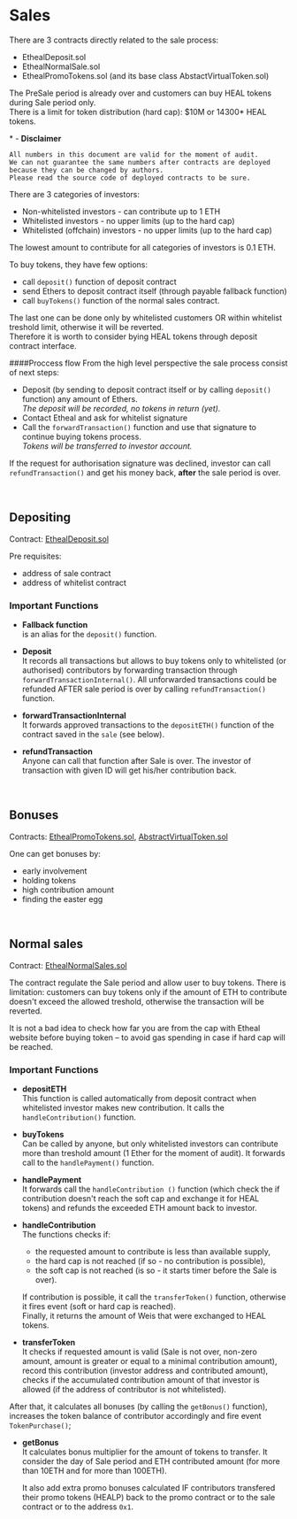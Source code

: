 # Sales

There are 3 contracts directly related to the sale process:

- EthealDeposit.sol
- EthealNormalSale.sol
- EthealPromoTokens.sol (and its base class AbstactVirtualToken.sol)

The PreSale period is already over and customers can buy HEAL tokens during Sale period only. 
<br>There is a limit for token distribution (hard cap): $10M or 14300* HEAL tokens.

\* - **Disclaimer**
	
	All numbers in this document are valid for the moment of audit. 
	We can not guarantee the same numbers after contracts are deployed because they can be changed by authors. 
	Please read the source code of deployed contracts to be sure.


There are 3 categories of investors:

- Non-whitelisted investors - can contribute up to 1 ETH
- Whitelisted investors - no upper limits (up to the hard cap)
- Whitelisted (offchain) investors - no upper limits (up to the hard cap)


The lowest amount to contribute for all categories of investors is 0.1 ETH.

To buy tokens, they have few options:

- call `deposit()` function of deposit contract
- send Ethers to deposit contract itself (through payable fallback function)
- call `buyTokens()` function of the normal sales contract.

The last one can be done only by whitelisted customers OR within whitelist treshold limit, otherwise it will be reverted. 
<br>Therefore it is worth to consider bying HEAL tokens through deposit contract interface. 

####Proccess flow 
From the high level perspective the sale process consist of next steps:

- Deposit (by sending to deposit contract itself or by calling `deposit()` function) any amount of Ethers. 
<br>_The deposit will be recorded, no tokens in return (yet)._
- Contact Etheal and ask for whitelist signature
- Call the `forwardTransaction()` function and use that signature to continue buying tokens process.
<br>_Tokens will be transferred to investor account._

If the request for authorisation signature was declined, investor can call `refundTransaction()` and get his money back, **after** the sale period is over.


<!-- ------------------------------------------------------------------- --> <br>
## Depositing

Contract: [EthealDeposit.sol](https://github.com/BlockchainLabsNZ/etheal-contracts/blob/master/contracts/EthealDeposit.sol)

Pre requisites:

- address of sale contract
- address of whitelist contract

### Important Functions

  - **Fallback function** <br>is an alias for the `deposit()` function.

  - **Deposit**
<br>It records all transactions but allows to buy tokens only to whitelisted (or authorised) contributors by forwarding transaction through `forwardTransactionInternal()`. All unforwarded transactions could be refunded AFTER sale period is over by calling `refundTransaction()` function.

  - **forwardTransactionInternal**
<br>It forwards approved transactions to the `depositETH()` function of the contract saved in the `sale` (see below).  

  - **refundTransaction**
<br>Anyone can call that function after Sale is over. The investor of transaction with given ID will get his/her contribution back. 



<!-- ------------------------------------------------------------------- --> <br>
## Bonuses
Contracts: [EthealPromoTokens.sol](https://github.com/BlockchainLabsNZ/etheal-contracts/blob/master/contracts/EthealPromoToken.sol), [AbstractVirtualToken.sol](https://github.com/BlockchainLabsNZ/etheal-contracts/blob/master/contracts/AbstractVirtualToken.sol)

One can get bonuses by:

- early involvement
- holding tokens
- high contribution amount
- finding the easter egg 



<!-- ------------------------------------------------------------------- --> <br>
## Normal sales
Contract: [EthealNormalSales.sol](https://github.com/BlockchainLabsNZ/etheal-contracts/blob/master/contracts/EthealNormalSale.sol)

The contract regulate the Sale period and allow user to buy tokens.
There is limitation: customers can buy tokens only if the amount of ETH to contribute doesn't exceed the allowed treshold, otherwise the transaction will be reverted. 

It is not a bad idea to check how far you are from the cap with Etheal website before buying token – to avoid gas spending in case if hard cap will be reached.

### Important Functions

  - **depositETH**
<br>This function is called automatically from deposit contract when whitelisted investor makes new contribution. It calls the `handleContribution()` function.

  - **buyTokens**
<br>Can be called by anyone, but only whitelisted investors can contribute more than treshold amount (1 Ether for the moment of audit). It forwards call to the `handlePayment()` function.

  - **handlePayment**
<br>It forwards call the `handleContribution ()` function (which check the if contribution doesn't reach the soft cap and exchange it for HEAL tokens) and refunds the exceeded ETH amount back to investor.

  - **handleContribution**
<br>The functions checks if:
	  - the requested amount to contribute is less than available supply,
	  - the hard cap is not reached (if so - no contribution is possible),
	  - the soft cap is not reached (is so - it starts timer before the Sale is over).

	If contribution is possible, it call the `transferToken()` function, otherwise it fires event (soft or hard cap is reached).<br>
	Finally, it returns the amount of Weis that were exchanged to HEAL tokens.

  - **transferToken**
<br>It checks if requested amount is valid (Sale is not over, non-zero amount, amount is greater or equal to a minimal contribution amount), record this contribution (investor address and contributed amount), checks if the accumulated contribution amount of that investor is allowed (if the address of contributor is not whitelisted).

After that, it calculates all bonuses (by calling the `getBonus()` function), increases the token balance of contributor accordingly and fire event `TokenPurchase()`;

  - **getBonus**
<br>It calculates bonus multiplier for the amount of tokens to transfer. It consider the day of Sale period and ETH contributed amount (for more than 10ETH and for more than 100ETH).

	It also add extra promo bonuses calculated IF contributors transfered their promo tokens (HEALP) back to the promo contract or to the sale contract or to the address `0x1`. 

